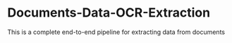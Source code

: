 # Documents-Data-OCR-Extraction
This is a complete end-to-end pipeline for extracting data from documents
